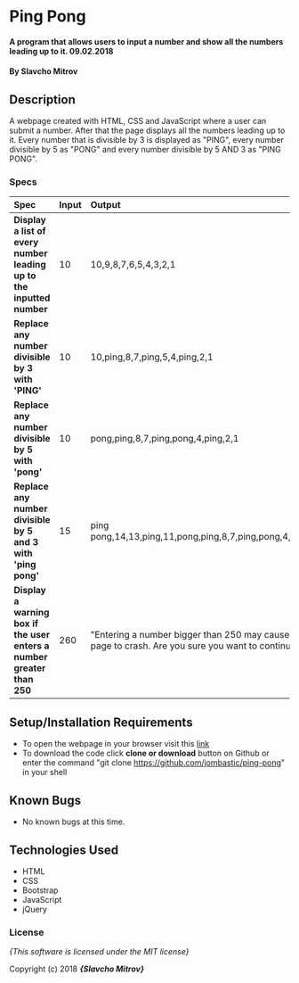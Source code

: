 # Ping Pong

#### A program that allows users to input a number and show all the numbers leading up to it. 09.02.2018

#### By **Slavcho Mitrov**

## Description

A webpage created with HTML, CSS and JavaScript where a user can submit a number. After that the page displays all the numbers leading up to it. Every number that is divisible by 3 is displayed as "PING", every number divisible by 5 as "PONG" and every number divisible by 5 AND 3 as "PING PONG".


### Specs
| Spec | Input | Output |
| :-------------     | :------------- | :------------- |
| **Display a list of every number leading up to the inputted number** | 10 | 10,9,8,7,6,5,4,3,2,1 |
| **Replace any number divisible by 3 with 'PING'** | 10 | 10,ping,8,7,ping,5,4,ping,2,1 |
| **Replace any number divisible by 5 with 'pong'**| 10 |  pong,ping,8,7,ping,pong,4,ping,2,1 |
| **Replace any number divisible by 5 and 3 with 'ping pong'**| 15 | ping pong,14,13,ping,11,pong,ping,8,7,ping,pong,4,ping,2,1 |
| **Display a warning box if the user enters a number greater than 250**| 260 | "Entering a number bigger than 250 may cause the page to crash. Are you sure you want to continue?" |

## Setup/Installation Requirements

* To open the webpage in your browser visit this [link](https://jombastic.github.io/ping-pong/)
* To download the code click **clone or download** button on Github or enter the command "git clone https://github.com/jombastic/ping-pong" in your shell

## Known Bugs
* No known bugs at this time.

## Technologies Used

* HTML
* CSS
* Bootstrap
* JavaScript
* jQuery

### License

*{This software is licensed under the MIT license}*

Copyright (c) 2018 **_{Slavcho Mitrov}_**
